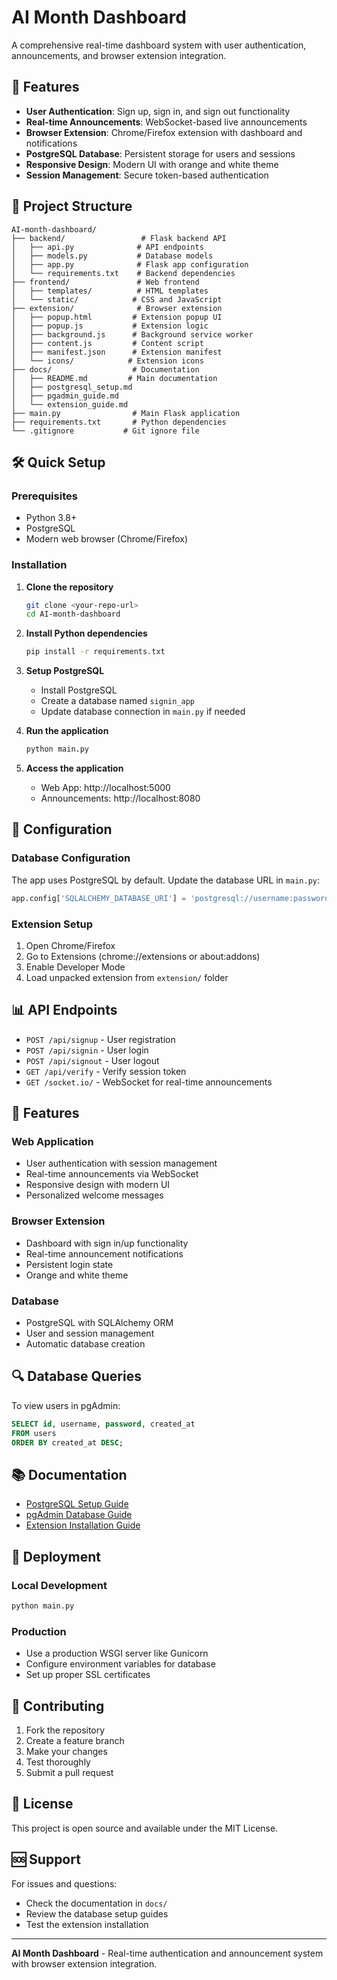 # AI Month Dashboard

A comprehensive real-time dashboard system with user authentication, announcements, and browser extension integration.

## 🚀 Features

- **User Authentication**: Sign up, sign in, and sign out functionality
- **Real-time Announcements**: WebSocket-based live announcements
- **Browser Extension**: Chrome/Firefox extension with dashboard and notifications
- **PostgreSQL Database**: Persistent storage for users and sessions
- **Responsive Design**: Modern UI with orange and white theme
- **Session Management**: Secure token-based authentication

## 📁 Project Structure

```
AI-month-dashboard/
├── backend/                 # Flask backend API
│   ├── api.py              # API endpoints
│   ├── models.py           # Database models
│   ├── app.py              # Flask app configuration
│   └── requirements.txt    # Backend dependencies
├── frontend/               # Web frontend
│   ├── templates/          # HTML templates
│   └── static/            # CSS and JavaScript
├── extension/              # Browser extension
│   ├── popup.html         # Extension popup UI
│   ├── popup.js           # Extension logic
│   ├── background.js      # Background service worker
│   ├── content.js         # Content script
│   ├── manifest.json      # Extension manifest
│   └── icons/            # Extension icons
├── docs/                  # Documentation
│   ├── README.md         # Main documentation
│   ├── postgresql_setup.md
│   ├── pgadmin_guide.md
│   └── extension_guide.md
├── main.py                # Main Flask application
├── requirements.txt       # Python dependencies
└── .gitignore           # Git ignore file
```

## 🛠️ Quick Setup

### Prerequisites

- Python 3.8+
- PostgreSQL
- Modern web browser (Chrome/Firefox)

### Installation

1. **Clone the repository**
   ```bash
   git clone <your-repo-url>
   cd AI-month-dashboard
   ```

2. **Install Python dependencies**
   ```bash
   pip install -r requirements.txt
   ```

3. **Setup PostgreSQL**
   - Install PostgreSQL
   - Create a database named `signin_app`
   - Update database connection in `main.py` if needed

4. **Run the application**
   ```bash
   python main.py
   ```

5. **Access the application**
   - Web App: http://localhost:5000
   - Announcements: http://localhost:8080

## 🔧 Configuration

### Database Configuration

The app uses PostgreSQL by default. Update the database URL in `main.py`:

```python
app.config['SQLALCHEMY_DATABASE_URI'] = 'postgresql://username:password@localhost/signin_app'
```

### Extension Setup

1. Open Chrome/Firefox
2. Go to Extensions (chrome://extensions or about:addons)
3. Enable Developer Mode
4. Load unpacked extension from `extension/` folder

## 📊 API Endpoints

- `POST /api/signup` - User registration
- `POST /api/signin` - User login
- `POST /api/signout` - User logout
- `GET /api/verify` - Verify session token
- `GET /socket.io/` - WebSocket for real-time announcements

## 🎨 Features

### Web Application
- User authentication with session management
- Real-time announcements via WebSocket
- Responsive design with modern UI
- Personalized welcome messages

### Browser Extension
- Dashboard with sign in/up functionality
- Real-time announcement notifications
- Persistent login state
- Orange and white theme

### Database
- PostgreSQL with SQLAlchemy ORM
- User and session management
- Automatic database creation

## 🔍 Database Queries

To view users in pgAdmin:
```sql
SELECT id, username, password, created_at 
FROM users 
ORDER BY created_at DESC;
```

## 📚 Documentation

- [PostgreSQL Setup Guide](docs/postgresql_setup.md)
- [pgAdmin Database Guide](docs/pgadmin_guide.md)
- [Extension Installation Guide](docs/extension_guide.md)

## 🚀 Deployment

### Local Development
```bash
python main.py
```

### Production
- Use a production WSGI server like Gunicorn
- Configure environment variables for database
- Set up proper SSL certificates

## 🤝 Contributing

1. Fork the repository
2. Create a feature branch
3. Make your changes
4. Test thoroughly
5. Submit a pull request

## 📄 License

This project is open source and available under the MIT License.

## 🆘 Support

For issues and questions:
- Check the documentation in `docs/`
- Review the database setup guides
- Test the extension installation

---

**AI Month Dashboard** - Real-time authentication and announcement system with browser extension integration. 